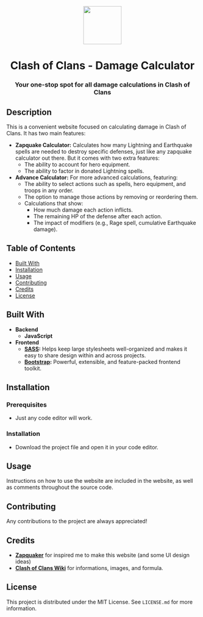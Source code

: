 <p align="center">
    <img width="100" src="https://cocdamagecalculator.netlify.app/images/other/logo.webp">
</p>
<h1 align="center">Clash of Clans - Damage Calculator</h1>
<h3 align="center">Your one-stop spot for all damage calculations in Clash of Clans</h3>

## Description
This is a convenient website focused on calculating damage in Clash of Clans. It has two main features:
- **Zapquake Calculator:** Calculates how many Lightning and Earthquake spells are needed to destroy specific defenses, just like any zapquake calculator out there. But it comes with two extra features:
  - The ability to account for hero equipment.
  - The ability to factor in donated Lightning spells.
- **Advance Calculator:** For more advanced calculations, featuring:
  - The ability to select actions such as spells, hero equipment, and troops in any order.
  - The option to manage those actions by removing or reordering them.
  - Calculations that show:
    - How much damage each action inflicts.
    - The remaining HP of the defense after each action.
    - The impact of modifiers (e.g., Rage spell, cumulative Earthquake damage).

## Table of Contents
- [Built With](#built-with)
- [Installation](#installation)
- [Usage](#usage)
- [Contributing](#contributing)
- [Credits](#credits)
- [License](#license)
  
## Built With
- **Backend**
  - **JavaScript**
- **Frontend**
  - **[SASS](https://sass-lang.com/):** Helps keep large stylesheets well-organized and makes it easy to share design within and across projects.
  - **[Bootstrap](https://getbootstrap.com/):** Powerful, extensible, and feature-packed frontend toolkit.

## Installation
### Prerequisites
- Just any code editor will work.

### Installation
- Download the project file and open it in your code editor.

## Usage
Instructions on how to use the website are included in the website, as well as comments throughout the source code.

## Contributing
Any contributions to the project are always appreciated!

## Credits
- **[Zapquaker](https://zapquaker.netlify.app/)** for inspired me to make this website (and some UI design ideas)
- **[Clash of Clans Wiki](https://clashofclans.fandom.com/wiki/Clash_of_Clans_Wiki)** for informations, images, and formula.

## License
This project is distributed under the MIT License. See `LICENSE.md` for more information.
